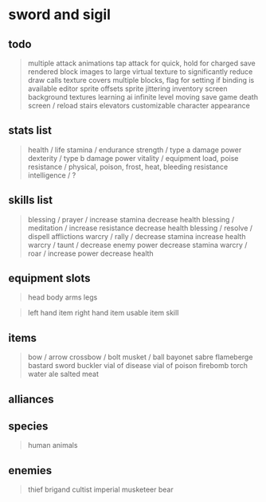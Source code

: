 # sword and sigil

## todo

> multiple attack animations
> tap attack for quick, hold for charged
> save rendered block images to large virtual texture to significantly reduce draw calls
    texture covers multiple blocks, flag for setting if binding is available
> editor sprite offsets
> sprite jittering
> inventory screen
> background textures
> learning ai
> infinite level moving
> save game
> death screen / reload
> stairs
> elevators
> customizable character appearance

## stats list

> health / life
> stamina / endurance
> strength / type a damage power
> dexterity / type b damage power
> vitality / equipment load, poise
> resistance / physical, poison, frost, heat, bleeding resistance
> intelligence / ?

## skills list

> blessing / prayer / increase stamina decrease health
> blessing / meditation / increase resistance decrease health
> blessing / resolve / dispell afflictions
> warcry / rally / decrease stamina increase health
> warcry / taunt / decrease enemy power decrease stamina
> warcry / roar / increase power decrease health

## equipment slots

> head
> body
> arms
> legs

> left hand item
> right hand item
> usable item
> skill

## items

> bow / arrow
> crossbow / bolt
> musket / ball
> bayonet
> sabre
> flameberge
> bastard sword
> buckler
> vial of disease
> vial of poison
> firebomb
> torch
> water
> ale
> salted meat

## alliances

## species

> human
> animals

## enemies

> thief
> brigand
> cultist
> imperial musketeer
> bear
